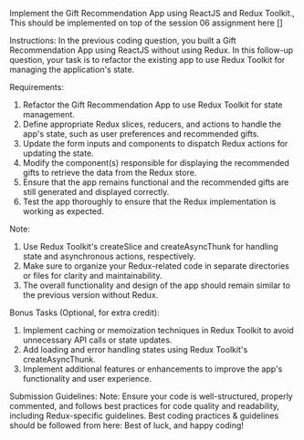Implement the Gift Recommendation App using ReactJS and Redux Toolkit., This should be implemented on top of the session 06 assignment here []

Instructions:
In the previous coding question, you built a Gift Recommendation App using ReactJS without using Redux. In this follow-up question, your task is to refactor the existing app to use Redux Toolkit for managing the application's state.

Requirements:
1. Refactor the Gift Recommendation App to use Redux Toolkit for state management.
2. Define appropriate Redux slices, reducers, and actions to handle the app's state, such as user preferences and recommended gifts.
3. Update the form inputs and components to dispatch Redux actions for updating the state.
4. Modify the component(s) responsible for displaying the recommended gifts to retrieve the data from the Redux store.
5. Ensure that the app remains functional and the recommended gifts are still generated and displayed correctly.
6. Test the app thoroughly to ensure that the Redux implementation is working as expected.

Note:
1. Use Redux Toolkit's createSlice and createAsyncThunk for handling state and asynchronous actions, respectively.
2. Make sure to organize your Redux-related code in separate directories or files for clarity and maintainability.
3. The overall functionality and design of the app should remain similar to the previous version without Redux.

Bonus Tasks (Optional, for extra credit):
1. Implement caching or memoization techniques in Redux Toolkit to avoid unnecessary API calls or state updates.
2. Add loading and error handling states using Redux Toolkit's createAsyncThunk.
3. Implement additional features or enhancements to improve the app's functionality and user experience.

Submission Guidelines: 
Note: Ensure your code is well-structured, properly commented, and follows best practices for code quality and readability, including Redux-specific guidelines.
Best coding practices & guidelines should be followed from here: 
Best of luck, and happy coding!